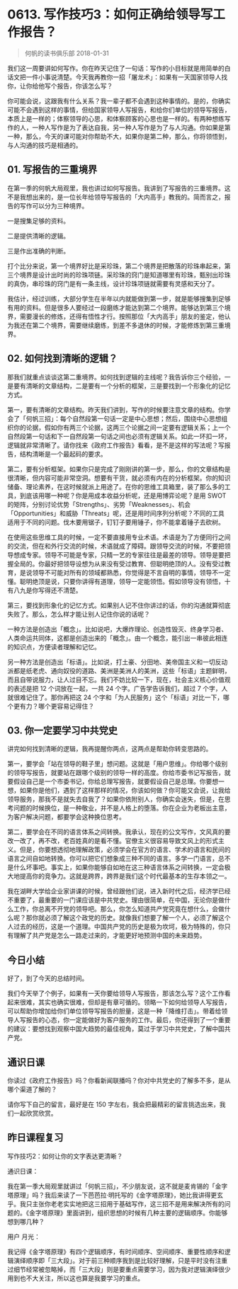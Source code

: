 # 0613. 写作技巧3：如何正确给领导写工作报告？
> 何帆的读书俱乐部
2018-01-31

我们这一周要讲如何写作。你在昨天记住了一句话：写作的小目标就是用简单的白话文把一件小事说清楚。今天我再教你一招「屠龙术」：如果有一天国家领导人找你，让你给他写个报告，你该怎么写？

你可能会说，这跟我有什么关系？我一辈子都不会遇到这种事情的。是的，你确实可能不会遇到这样的事情，但给国家领导人写报告，和给你们单位的领导写报告，本质上是一样的；体察领导的心思，和体察顾客的心思也是一样的。有两种想练写作的人，一种人写作是为了表达自我，另一种人写作是为了与人沟通。你如果是第一种，那么，今天的课可能对你帮助不大，如果你是第二种，那么，你将领悟到，与人沟通的技巧是相通的。

## 01. 写报告的三重境界

在第一季的何帆大局观里，我也讲过如何写报告。我讲到了写报告的三重境界。这不是我想出来的，是一位长年给领导写报告的「大内高手」教我的。简而言之，报告的写作可以分为三种境界。

一是搜集足够的资料。

二是提供清晰的逻辑。

三是作出准确的判断。

打个比分来说，第一个境界好比是采珍珠，第二个境界是把散落的珍珠串起来，第三个境界是设计出时尚的珍珠项链。采珍珠的窍门是知道哪里有珍珠，甄别出珍珠的真伪，串珍珠的窍门是有一条主线，设计珍珠项链就需要有灵感和天分了。

我估计，经过训练，大部分学生在半年以内就能做到第一步，就是能够搜集到足够有用的资料。但是很多人要经过一段磨练才能达到第二个境界。能够达到第三个境界，需要漫长的修炼，还得有悟性才行。按照那位「大内高手」朋友的鉴定，他认为我还在第二个境界，需要继续磨练，到差不多退休的时候，才能修炼到第三重境界。

## 02. 如何找到清晰的逻辑？

那我们就重点谈谈这第二重境界。如何找到逻辑的主线呢？我告诉你三个经验，一是要有清晰的文章结构，二是要有一个分析的框架，三是要找到一个形象化的记忆方式。

第一，要有清晰的文章结构。昨天我们讲到，写作的时候要注意文章的结构。你学会了「何帆三招」：每个自然段第一句话一定是中心思想；然后，围绕中心思想组织你的论据，假如你有两三个论据，这两三个论据之间一定要有逻辑关系；上一个自然段第一句话和下一自然段第一句话之间也必须有逻辑关系。如此一环扣一环，逻辑就非常清晰了。请你找来《政府工作报告》看看，是不是这样的写法呢？写报告，结构清晰是一个最起码的要求。

第二，要有分析框架。如果你只是完成了刚刚讲的第一步，那么，你的文章结构是很清晰，但内容可能非常空洞。想要有干货，就必须有内在的分析框架。你的知识储备、理论素养，在这时候就派上用途了。在你的思维工具箱里，装了那么多的工具，到底该用哪一种呢？你是用成本收益分析呢，还是用博弈论呢？是用 SWOT 的矩阵，分别讨论优势「Strengths」、劣势「Weaknesses」、机会「Opportunities」和威胁「Threats」呢，还是用时间序列分析呢？不同的工具适用于不同的问题。伐木要用锯子，钉钉子要用锤子，你不能拿着锤子去砍树。

在使用这些思维工具的时候，一定不要直接用专业术语。术语是为了方便同行之间的交流，但在和外行交流的时候，术语就成了障碍。跟领导交流的时候，不要把领导想成专家。领导不可能是专家，只精一艺的专家往往是最差的领导。领导是要把握全局的。你最好把领导设想为从来没有受过教育、但聪明绝顶的人。没有受过教育，是说领导不可能对所有的领域都熟悉，你觉得是不言自明的事情，领导不一定懂。聪明绝顶是说，只要你讲得有道理，领导一定能领悟。假如领导没有领悟，十有八九是你写得还不清楚。

第三，要找到形象化的记忆方式。如果别人记不住你讲过的话，你的沟通就算彻底失败了。那么，怎么样才能让别人记住你说的话呢？

一种方法是创造出「概念」。比如说吧，大爆炸理论、创造性毁灭、终身学习者、人类命运共同体，这都是创造出来的「概念」。由一个概念，能引出一串彼此相连的知识点，方便读者理解和记忆。

另一种方法是创造出「标语」。比如说，打土豪、分田地、美帝国主义和一切反动派都是纸老虎、通向奴役的道路、美洲是美洲人的美洲，这些「标语」主题鲜明，而且自带说服力，让人过目不忘。我们不妨比较一下，现在，社会主义核心价值观的表述是把 12 个词放在一起，一共 24 个字。广告学告诉我们，超过 7 个字，人就很难记住了。那你再把这 24 个字和「为人民服务」这个「标语」对比一下，哪个更有力？哪个更容易记得住？

## 03. 你一定要学习中共党史

讲完如何找到清晰的逻辑，我再提醒你两点，这两点是帮助你转变思路的。

第一，要学会「站在领导的鞋子里」想问题。这就是「用户思维」。你给哪个级别的领导写报告，就要站在跟哪个级别的领导一样的高度。你给市委书记写报告，就要假设自己是一个市委书记，你给总理写报告，就要假设自己是总理。你要想一想，如果你是他们，遇到了这样那样的情况，你该如何做？你可能又会说，让我给领导服务，那我不是就失去自我了？如果你依附别人，你确实会迷失，但是，在思考问题的时候换位，是一种敬业，并不是人格上的堕落。你在企业为老板出主意，为客户解决问题，都要学会这种换位思考。

第二，要学会在不同的语言体系之间转换。我承认，现在的公文写作，文风真的要改一改了，再不改，老百姓真的是看不懂。官僚主义很容易导致文风上的形式主义。但是，你要想透彻地理解政策，必须学会在官方的语言、学术的语言和民间的语言之间自如地转换。你可以把它们想象成三种不同的语言。多学一门语言，总不是什么坏事吧。事实上，如果你能够自如地在这三种语言体系之间转换，一定会极大地提高你的竞争力。这就是跨界，跨界是我们这个时代最基本的生存本领之一。

我在湖畔大学给企业家讲课的时候，曾经跟他们说，进入新时代之后，经济学已经不重要了，最重要的一门课应该是中共党史。理由很简单，在中国，无论你是做什么工作，你总离不开党的领导吧。那么，你怎么知道共产党究竟在想什么，会做什么呢？那你就必须了解这个政党的历史。就像我们想要了解一个人，必须了解这个人过去的经历，这是一个道理。中国共产党的历史是极为坎坷，极为特殊的，你只有理解了共产党是怎么一路走过来的，才能更好地预测中国的未来趋势。

## 今日小结

好了，到了今天的总结时间。

我们今天举了个例子，如果有一天你要给领导人写报告，那该怎么写？这个工作看起来很难，其实也确实很难，但却是有章可循的。领略一下如何给领导人写报告，可以帮助你增加给你们单位领导写报告的胆量，这是一种「降维打击」。带着给领导人写报告的心态，你一定能做好为客户服务的工作。最后，你还得到了一个重要的建议：要想找到观察中国大趋势的最佳视角，莫过于学习中共党史，了解中国共产党。

## 通识日课

你读过《政府工作报告》吗？你看新闻联播吗？你对中共党史的了解多不多，是从哪个渠道了解的？

请你写下自己的留言，最好是在 150 字左右，我会把最精彩的留言挑选出来，我们一起欣赏欣赏。

## 昨日课程复习

写作技巧2：如何让你的文字表达更清晰？

通识日课：

我在第一季大局观里就讲过「何帆三招」，不少朋友说，这不就是麦肯锡的「金字塔原理」吗？我后来读了一下芭芭拉·明托写的《金字塔原理》，她比我讲得更玄乎。我只主张你老老实实地把这三招用于基础写作，这三招不是用来解决所有的问题的。《金字塔原理》里面讲到，组织思想的时候有几种主要的逻辑顺序。你能够想到哪几种？

用户 月光：

我记得《金字塔原理》有四个逻辑顺序，有时间顺序、空间顺序、重要性顺序和逻辑演绎顺序即「三大段」。对于前三种顺序我到是比较好理解，只是平时没有注重过细节经常被忽略掉，而「三大段」则是要重点需要学习，因为我对逻辑演绎很少用到也不大关注，所以这也算是我要学习的重点。




